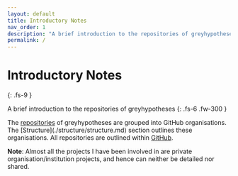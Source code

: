 ```yaml
---
layout: default
title: Introductory Notes
nav_order: 1
description: "A brief introduction to the repositories of greyhypotheses"
permalink: /
---
```


# Introductory Notes
{: .fs-9 }

A brief introduction to the repositories of greyhypotheses
{: .fs-6 .fw-300 }


<p>The <a href="https://github.com/greyhypotheses" target="\_blank">repositories</a> of greyhypotheses are grouped into GitHub organisations.  The [Structure](./structure/structure.md) section outlines these organisations.  All repositories are outlined within <a href="https://github.com/greyhypotheses" target="\_blank">GitHub</a>.</p>

**Note**: Almost all the projects I have been involved in are private organisation/institution projects, and hence can neither be detailed nor shared.
